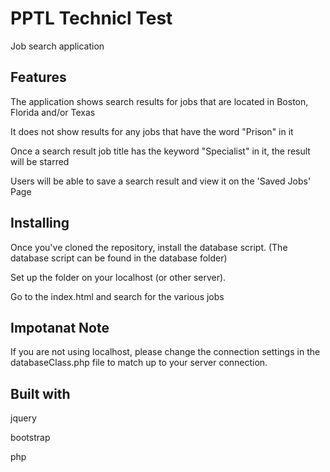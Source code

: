 # PPTL Technicl Test
Job search application


## Features

The application shows search results for jobs that are located in Boston, Florida and/or Texas

It does not show results for any jobs that have the word "Prison" in it

Once a search result job title has the keyword "Specialist" in it, the result will be starred

Users will be able to save a search result and view it on the 'Saved Jobs' Page


## Installing
Once you've cloned the repository, install the database script. (The database script can be found in the database folder)

Set up the folder on your localhost (or other server). 

Go to the index.html and search for the various jobs

## Impotanat Note

If you are not using localhost, please change the connection settings in the databaseClass.php file to match up to your server connection.

## Built with
jquery

bootstrap

php

